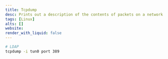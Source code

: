 ```yaml
---
title: Tcpdump
desc: Prints out a description of the contents of packets on a network interface.
tags: [Linux]
alts: []
website:
render_with_liquid: false
---
```


```sh
# LDAP
tcpdump -i tun0 port 389
```
